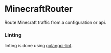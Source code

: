 # MinecraftRouter

Route Minecraft traffic from a configuration or api.


### Linting

linting is done using [golangci-lint](https://golangci-lint.run/usage/install/#local-installation).
